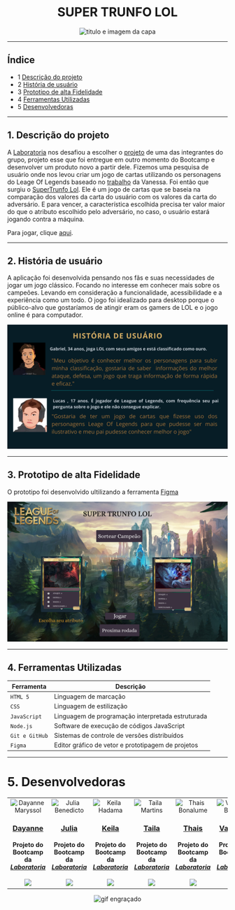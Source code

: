 <div align="center">
  
# SUPER TRUNFO LOL 
  
![titulo e imagem da capa](https://i.pinimg.com/564x/be/af/70/beaf7095c44730632da782645c202fb2.jpg)

  </div>
  
---

## Índice
  
  - 1 [Descrição do projeto](#-descrição-do-projeto)
  - 2 [História de usuário](#historia-de-usuario)
  - 3 [Prototipo de alta Fidelidade](#prototipo-de-alta-fidelidade)
  - 4 [Ferramentas Utilizadas](#-ferramentas-utilizadas)
  - 5 [Desenvolvedoras](#desenvolvedoras)
 
---

 ## 1. Descrição do projeto

A [Laboratoria](https://www.laboratoria.la/br) nos desafiou a escolher o [projeto](https://github.com/Laboratoria/SAP007-data-lovers) de uma das integrantes do grupo, projeto esse que foi entregue em outro momento do Bootcamp e desenvolver um produto novo a partir dele. Fizemos uma pesquisa de usuário onde nos levou criar um jogo de cartas utilizando os personagens do Leage Of Legends baseado no [trabalho](https://vanessavb92.github.io/SAP007-data-lovers/src/) da Vanessa.
Foi então que surgiu o [SuperTrunfo Lol](https://juliabb.github.io/super-trunfo-lol/). Ele é um jogo de cartas que se baseia na comparação dos valores da carta do usuário com os valores da carta do adversário. E para vencer, a característica escolhida precisa ter valor maior do que o atributo escolhido pelo adversário, no caso, o usuário estará jogando contra a máquina.

Para jogar, clique [aqui](https://juliabb.github.io/super-trunfo-lol/).

---

## 2. História de usuário

A aplicação foi desenvolvida pensando nos fãs e suas necessidades de jogar um jogo clássico. Focando no interesse em conhecer mais sobre os campeões. Levando em consideração a funcionalidade, acessibilidade e a experiência como um todo. O jogo foi idealizado para desktop porque o público-alvo que gostaríamos de atingir eram os gamers de LOL e o jogo online é para computador. 

![História de Usuário](src/img/historia-usuario.png)

---

## 3. Prototipo de alta Fidelidade

O prototipo foi desenvolvido ultilizando a ferramenta [Figma](https://www.figma.com/file/xRhpBQkoFxHq0yLPZ1eSBy/Untitled)

![Prototipo](src/img/trunfo-desktop.png)

---

## 4. Ferramentas Utilizadas

| Ferramenta | Descrição |
| --- | --- |
| `HTML 5` | Linguagem de marcação |
| `CSS` | Linguagem de estilização |
| `JavaScript` |  Linguagem de programação interpretada estruturada |
| `Node.js` | Software de execução de códigos JavaScript |
| `Git e GitHub` | Sistemas de controle de versões distribuídos |
| `Figma` | Editor gráfico de vetor e prototipagem de projetos |

---

# 5. Desenvolvedoras

<table>
<td>
  <div align= "center">
    <img alt="Dayanne Maryssol"  src="https://avatars.githubusercontent.com/u/92697749?v=4"> 
  </div>
  <h3 align="center"><a href="https://github.com/Maryssun">Dayanne</a></h3>
  <h4 align="center">Projeto do Bootcamp da <em><a href="https://hub.laboratoria.la/br">Laboratoria</a></em></h4>
  <div align="center">
     <a href="https://www.linkedin.com/in/dayannemaryssol/" target="_blank"><img src="https://img.shields.io/badge/-LinkedIn-%230077B5?style=for-the-badge&logo=linkedin&logoColor=white"></a>
  </div>
  </div>
</td>

<td>
  <div align= "center">
    <img alt="Julia Benedicto"  src="https://avatars.githubusercontent.com/u/68789655?v=4"> 
  </div>
  <h3 align="center"><a href="https://github.com/juliabb">Julia</a></h3>
  <h4 align="center">Projeto do Bootcamp da <em><a href="https://hub.laboratoria.la/br">Laboratoria</a></em></h4>
  <div align="center">
     <a href="https://www.linkedin.com/in/julia-cruz-7aa339183/" target="_blank"><img src="https://img.shields.io/badge/-LinkedIn-%230077B5?style=for-the-badge&logo=linkedin&logoColor=white"></a>
  </div>
  </div>
</td>

<td>
  <div align= "center">
    <img alt="Keila Hadama"  src="https://avatars.githubusercontent.com/u/88164568?v=4"> 
  </div>
  <h3 align="center"><a href="https://github.com/hadamakei">Keila</a></h3>
  <h4 align="center">Projeto do Bootcamp da <em><a href="https://hub.laboratoria.la/br">Laboratoria</a></em></h4>
  <div align="center">
    <a href="https://www.linkedin.com/in/keila-hadama/" target="_blank"><img src="https://img.shields.io/badge/-LinkedIn-%230077B5?style=for-the-badge&logo=linkedin&logoColor=white"></a>
  </div>
</td>

<td>
    <div align= "center">
    <img alt="Taila Martins"  src="https://avatars.githubusercontent.com/u/97704692?v=4"> 
  </div>
  <h3 align="center"><a href="https://github.com/TailaMartins">Taila</a></h3>
  <h4 align="center">Projeto do Bootcamp da <em><a href="https://hub.laboratoria.la/br">Laboratoria</a></em></h4>
  <div align="center">
    <a href="https://www.linkedin.com/in/taila-martins/" target="_blank"><img src="https://img.shields.io/badge/-LinkedIn-%230077B5?style=for-the-badge&logo=linkedin&logoColor=white"></a>
  </div>
</td>

<td>
    <div align= "center">
    <img alt="Thais Bonalume"  src="https://avatars.githubusercontent.com/u/65199369?v=4"> 
  </div>
  <h3 align="center"><a href="https://github.com/moreirathais">Thais</a></h3>
  <h4 align="center">Projeto do Bootcamp da <em><a href="https://hub.laboratoria.la/br">Laboratoria</a></em></h4>
  <div align="center">
    <a href="(https://www.linkedin.com/in/thais-moreira-jesus-bonalume/" target="_blank"><img src="https://img.shields.io/badge/-LinkedIn-%230077B5?style=for-the-badge&logo=linkedin&logoColor=white"></a>
  </div>
</td>

<td>
    <div align= "center">
    <img alt="Vanessa Borges"  src="https://avatars.githubusercontent.com/u/89863244?v=4"> 
  </div>
  <h3 align="center"><a href="https://github.com/vanessavb92">Vanessa</a></h3>
  <h4 align="center">Projeto do Bootcamp da <em><a href="https://hub.laboratoria.la/br">Laboratoria</a></em></h4>
  <div align="center">
    <a href="https://www.linkedin.com/in/vanessa-borges-a05b4636/" target="_blank"><img src="https://img.shields.io/badge/-LinkedIn-%230077B5?style=for-the-badge&logo=linkedin&logoColor=white"></a>
  </div>
</td>

</table>

<div align="center">
  
![gif engraçado](https://i.pinimg.com/originals/31/f4/ae/31f4ae60e5d9647f2484e91e4e566e45.gif)

</div> 
